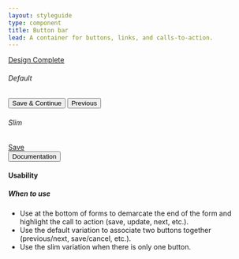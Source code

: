 ```yaml
---
layout: styleguide
type: component
title: Button bar
lead: A container for buttons, links, and calls-to-action.
---
```


<a href="{{ site.baseurl }}/getting-started/#maturity" class="usa-label maturity design_complete">
  Design Complete
</a>

<div class="preview">
  <h6 class="usa-heading-alt">Default</h6>
  <div class="usajobs-button_bar">
    <div class="usajobs-button_bar__body">
       <button id="save_and_continue" class="usa-button-big usa-button-primary usajobs-button_bar__save">
        Save &amp; Continue
      </button>
      <button id="previous" class="usa-button usa-button-big usa-button-gray">
        Previous
      </button>
    </div>
  </div>

  <h6 class="usa-heading-alt">Slim</h6>
  <div class="usajobs-button_bar--slim">
    <div class="usajobs-button_bar__body">
      <a href="#success" class="usa-button-big usa-button-primary usajobs-button_bar__save">
        Save
      </a>
    </div>
  </div>
</div>

<div class="usa-accordion-bordered usa-accordion-docs">
  <button class="usa-button-unstyled usa-accordion-button"
      aria-expanded="true" aria-controls="collapsible-0">
    Documentation
  </button>
  <div id="collapsible-0" class="usa-accordion-content">
    <h4 class="usa-heading">Usability</h4>
    <h5>When to use</h5>
    <ul class="usa-content-list">
      <li>
        Use at the bottom of forms to demarcate the end of the form and highlight the call to action (save, update, next, etc.).
      </li>
      <li>
        Use the default variation to associate two buttons together (previous/next, save/cancel, etc.).
      </li>
      <li>
        Use the slim variation when there is only one button.
      </li>
    </ul>
  </div>
</div>
